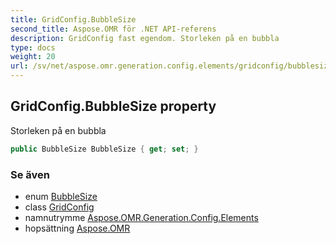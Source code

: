 ```yaml
---
title: GridConfig.BubbleSize
second_title: Aspose.OMR för .NET API-referens
description: GridConfig fast egendom. Storleken på en bubbla
type: docs
weight: 20
url: /sv/net/aspose.omr.generation.config.elements/gridconfig/bubblesize/
---
```

## GridConfig.BubbleSize property

Storleken på en bubbla

```csharp
public BubbleSize BubbleSize { get; set; }
```

### Se även

* enum [BubbleSize](../../../aspose.omr.generation/bubblesize/)
* class [GridConfig](../)
* namnutrymme [Aspose.OMR.Generation.Config.Elements](../../gridconfig/)
* hopsättning [Aspose.OMR](../../../)


